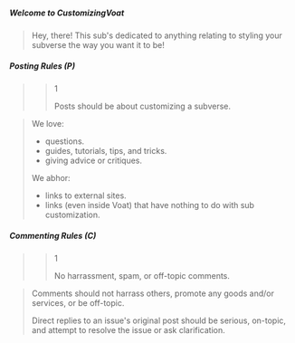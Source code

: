 ##### Welcome to CustomizingVoat

> Hey, there! This sub's dedicated to anything relating to styling your subverse the way you want it to be!

##### Posting Rules (P)

>> 1
>>
>> Posts should be about customizing a subverse.

> We love:
>
> * questions.
> * guides, tutorials, tips, and tricks.
> * giving advice or critiques.
>
> We abhor:
>
> * links to external sites.
> * links (even inside Voat) that have nothing to do with sub customization.

##### Commenting Rules (C)

>> 1
>>
>> No harrassment, spam, or off-topic comments.

> Comments should not harrass others, promote any goods and/or services, or be off-topic.
>
> Direct replies to an issue's original post should be serious, on-topic, and attempt to resolve the issue or ask clarification.
